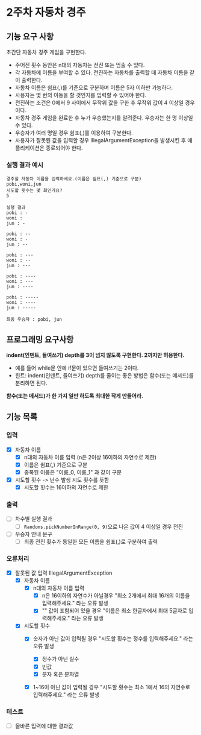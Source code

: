 # 2주차 자동차 경주

## 기능 요구 사항
초간단 자동차 경주 게임을 구현한다.

- 주어진 횟수 동안은 n대의 자동차는 전진 또는 멈출 수 있다.
- 각 자동차에 이름을 부여할 수 있다. 전진하는 자동차를 출력할 때 자동차 이름을 같이 출력한다.
- 자동차 이름은 쉼표(,)를 기준으로 구분하며 이름은 5자 이하만 가능하다.
- 사용자는 몇 번의 이동을 할 것인지를 입력할 수 있어야 한다.
- 전진하는 조건은 0에서 9 사이에서 무작위 값을 구한 후 무작위 값이 4 이상일 경우이다.
- 자동차 경주 게임을 완료한 후 누가 우승했는지를 알려준다. 우승자는 한 명 이상일 수 있다.
- 우승자가 여러 명일 경우 쉼표(,)를 이용하여 구분한다.
- 사용자가 잘못된 값을 입력할 경우 IllegalArgumentException을 발생시킨 후 애플리케이션은 종료되어야 한다.

### 실행 결과 예시
```
경주할 자동차 이름을 입력하세요.(이름은 쉼표(,) 기준으로 구분)
pobi,woni,jun
시도할 횟수는 몇 회인가요?
5

실행 결과
pobi : -
woni : 
jun : -

pobi : --
woni : -
jun : --

pobi : ---
woni : --
jun : ---

pobi : ----
woni : ---
jun : ----

pobi : -----
woni : ----
jun : -----

최종 우승자 : pobi, jun
```

## 프로그래밍 요구사항
**indent(인덴트, 들여쓰기) depth를 3이 넘지 않도록 구현한다. 2까지만 허용한다.**
- 예를 들어 while문 안에 if문이 있으면 들여쓰기는 2이다.
- 힌트: indent(인덴트, 들여쓰기) depth를 줄이는 좋은 방법은 함수(또는 메서드)를 분리하면 된다.

**함수(또는 메서드)가 한 가지 일만 하도록 최대한 작게 만들어라.**

## 기능 목록

### 입력
- [X] 자동차 이름
  - [X] n대의 자동차 이름 입력 (n은 2이상 16이하의 자연수로 제한)
  - [X] 이름은 쉼표(,) 기준으로 구분
  - [X] 중복된 이름은 "이름_0, 이름_1" 과 같이 구분
- [X] 시도할 횟수 -> 난수 발생 시도 횟수를 뜻함
  - [X] 시도할 횟수는 16이하의 자연수로 제한

### 출력
- [ ] 차수별 실행 결과
  - [ ] `Randoms.pickNumberInRange(0, 9)`으로 나온 값이 4 이상일 경우 전진
- [ ] 우승자 안내 문구
  - [ ] 최종 전진 횟수가 동일한 모든 이름을 쉼표(,)로 구분하여 출력

### 오류처리
- [X] 잘못된 값 입력 IllegalArgumentException
  - [X] 자동차 이름
    - [X] n대의 자동차 이름 입력
      - [X] n은 16이하의 자연수가 아닐경우 "최소 2개에서 최대 16개의 이름을 입력해주세요." 라는 오류 발생
      - [X] "" 값이 포함되어 있을 경우 "이름은 최소 한글자에서 최대 5글자로 입력해주세요." 라는 오류 발생
  - [X] 시도할 횟수
    - [X] 숫자가 아닌 값이 입력될 경우 "시도할 횟수는 정수를 입력해주세요." 라는 오류 발생 
      - [X] 정수가 아닌 실수
      - [X] 빈값
      - [X] 문자 혹은 문자열
    - [X] 1~16이 아닌 값이 입력될 경우 "시도할 횟수는 최소 1에서 16의 자연수로 입력해주세요." 라는 오류 발생
    

### 테스트
- [ ] 올바른 입력에 대한 결과값